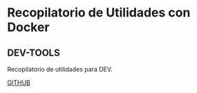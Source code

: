 # Recopilatorio de Utilidades con Docker

## DEV-TOOLS

Recopilatorio de utilidades para DEV.

[GITHUB](https://github.com/CorentinTh/it-tools)
